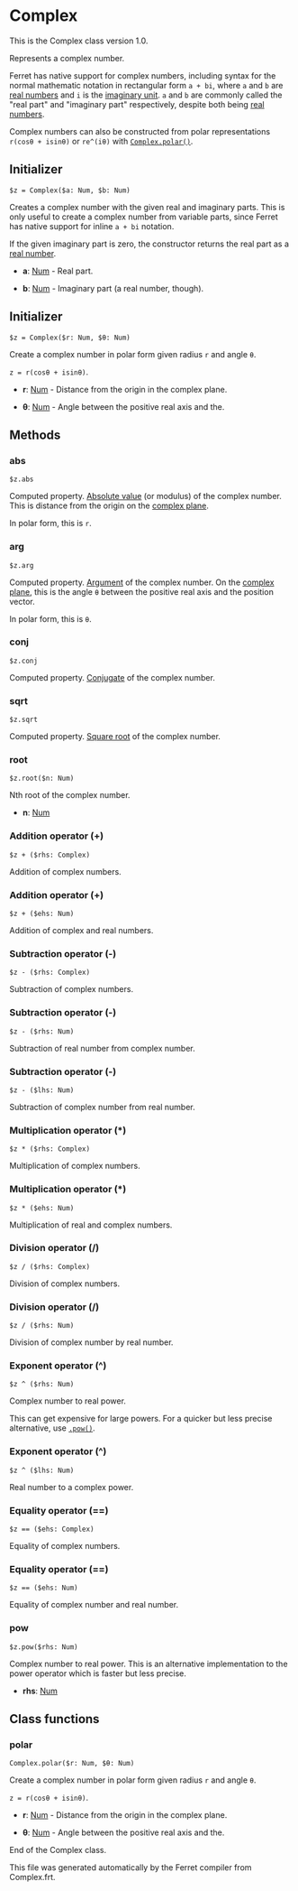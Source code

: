 # Complex

This is the Complex class version 1.0.

Represents a complex number.

Ferret has native support for complex numbers, including syntax for the
normal mathematic notation in rectangular form `a + bi`, where `a` and `b`
are [real numbers](Number.md) and `i` is the
[imaginary unit](https://en.wikipedia.org/wiki/Imaginary_unit).
`a` and `b` are commonly called the "real part" and "imaginary part"
respectively, despite both being [real numbers](Number.md).

Complex numbers can also be constructed from polar representations
`r(cosθ + isinθ)` or `re^(iθ)` with [`Complex.polar()`](#polar).


## Initializer

```
$z = Complex($a: Num, $b: Num)
```

Creates a complex number with the given real and imaginary parts. This is
only useful to create a complex number from variable parts, since Ferret
has native support for inline `a + bi` notation.

If the given imaginary part is zero, the constructor returns the real part
as a [real number](Number.md).


* __a__: [Num](/doc/std/Number.md) - Real part.

* __b__: [Num](/doc/std/Number.md) - Imaginary part (a real number, though).



## Initializer

```
$z = Complex($r: Num, $θ: Num)
```

Create a complex number in polar form given radius `r` and angle `θ`.

`z = r(cosθ + isinθ)`.


* __r__: [Num](/doc/std/Number.md) - Distance from the origin in the complex plane.

* __θ__: [Num](/doc/std/Number.md) - Angle between the positive real axis and the.

## Methods

### abs

```
$z.abs
```

Computed property. [Absolute value](https://en.wikipedia.org/wiki/Absolute_value#Complex_numbers)
(or modulus) of the complex number. This is distance from the origin on the
[complex plane](https://en.wikipedia.org/wiki/Complex_plane).

In polar form, this is `r`.



### arg

```
$z.arg
```

Computed property. [Argument](https://en.wikipedia.org/wiki/Argument_(complex_analysis)) of
the complex number. On the
[complex plane](https://en.wikipedia.org/wiki/Complex_plane), this is the
angle `θ` between the positive real axis and the position vector.

In polar form, this is `θ`.



### conj

```
$z.conj
```

Computed property. [Conjugate](https://en.wikipedia.org/wiki/Complex_conjugate) of the complex
number.



### sqrt

```
$z.sqrt
```

Computed property. [Square root](https://math.stackexchange.com/a/44500) of the complex number.



### root

```
$z.root($n: Num)
```

Nth root of the complex number.


* __n__: [Num](/doc/std/Number.md)  



### Addition operator (+)

```
$z + ($rhs: Complex)
```

Addition of complex numbers.





### Addition operator (+)

```
$z + ($ehs: Num)
```

Addition of complex and real numbers.





### Subtraction operator (-)

```
$z - ($rhs: Complex)
```

Subtraction of complex numbers.





### Subtraction operator (-)

```
$z - ($rhs: Num)
```

Subtraction of real number from complex number.





### Subtraction operator (-)

```
$z - ($lhs: Num)
```

Subtraction of complex number from real number.





### Multiplication operator (*)

```
$z * ($rhs: Complex)
```

Multiplication of complex numbers.





### Multiplication operator (*)

```
$z * ($ehs: Num)
```

Multiplication of real and complex numbers.





### Division operator (/)

```
$z / ($rhs: Complex)
```

Division of complex numbers.





### Division operator (/)

```
$z / ($rhs: Num)
```

Division of complex number by real number.





### Exponent operator (^)

```
$z ^ ($rhs: Num)
```

Complex number to real power.

This can get expensive for large powers.
For a quicker but less precise alternative, use [`.pow()`](#pow).





### Exponent operator (^)

```
$z ^ ($lhs: Num)
```

Real number to a complex power.





### Equality operator (==)

```
$z == ($ehs: Complex)
```

Equality of complex numbers.





### Equality operator (==)

```
$z == ($ehs: Num)
```

Equality of complex number and real number.





### pow

```
$z.pow($rhs: Num)
```

Complex number to real power. This is an alternative implementation to the
power operator which is faster but less precise.


* __rhs__: [Num](/doc/std/Number.md)  

## Class functions

### polar

```
Complex.polar($r: Num, $θ: Num)
```

Create a complex number in polar form given radius `r` and angle `θ`.

`z = r(cosθ + isinθ)`.


* __r__: [Num](/doc/std/Number.md) - Distance from the origin in the complex plane.

* __θ__: [Num](/doc/std/Number.md) - Angle between the positive real axis and the.




End of the Complex class.

This file was generated automatically by the Ferret compiler from
Complex.frt.